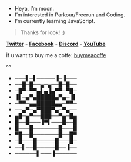 * Heya, I’m moon.
* I’m interested in Parkour/Freerun and Coding.
* I’m currently learning JavaScript.
> Thanks for look! ;)

**[Twitter](https://twitter.com/mo0ned23)** -
**[Facebook](https://www.facebook.com/profile.php?id=100076505124626)** -
**[Discord](https://discords.com/bio/p/moonsilence)** -
**[YouTube](https://www.youtube.com/channel/UCmnvNIjeXMEz6Hiyzae9mwg)**

İf u want to buy me a coffe: [buymeacoffe](https://www.buymeacoffee.com/mooned)

^^

- ───▌─▌─────▐─▐───
- ──█─█──▄─▄──█─█──
- ─█▀─▀▀▄▌▄▐▄▀▀─▀█─
- ▐▌─▄▀▄█████▄▀▄─▐▌
- ─▀▀─▄▄█████▄▄─▀▀─
- ──▄▀─▄▀███▀▄─▀▄──
- ▄█─▄▀──███──▀▄─█▄
- █──█───▐▀▌───█──█
- █───█───────█───█
- ▀█──█───────█──█▀
- ─█───█─────█───█─
- ──▌──█─────█──▐──
- ──────▌───▐──────
